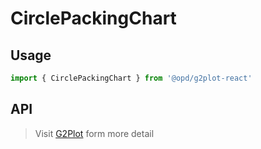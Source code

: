 # CirclePackingChart

## Usage

```ts
import { CirclePackingChart } from '@opd/g2plot-react'
```

## API

<API id="CirclePackingChart"></API>

> Visit [G2Plot](https://g2plot.antv.antgroup.com/api/plot-api) form more detail
